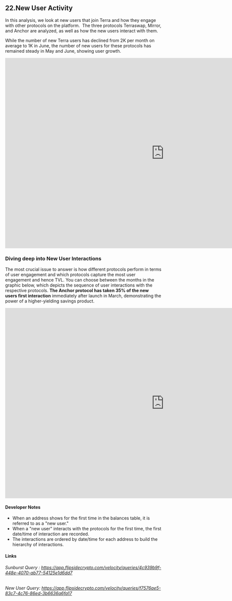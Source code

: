 
## 22.New User Activity

In this analysis, we look at new users that join Terra and how they engage with other protocols on the platform.  The three protocols Terraswap, Mirror, and Anchor are analyzed, as well as how the new users interact with them.  

While the number of new Terra users has declined from 2K per month on average to 1K in June, the number of new users for these protocols has remained steady in May and June, showing user growth.  


<iframe width="1024" height="612" src="https://app.powerbi.com/view?r=eyJrIjoiYWRkNjMzZjktMjVlOC00YWJmLThhMzMtNTM1ZjRjMjcxMGVjIiwidCI6ImIyNzI1YWM4LTMyY2MtNDhjZS1iYTdmLTc4MmFlYjQxNTUwYSJ9" frameborder="0" allowFullScreen="true"></iframe>
  
  

###  Diving deep into New User Interactions

The most crucial issue to answer is how different protocols perform in terms of user engagement and which protocols capture the most user engagement and hence TVL. You can choose between the months in the graphic below, which depicts the sequence of user interactions with the respective protocols. **The Anchor protocol has taken 35% of the new users first interaction** immediately after launch in March, demonstrating the power of a higher-yielding savings product.


<iframe width="1024" height="612" src="https://app.powerbi.com/view?r=eyJrIjoiYzM1ZjJiNzgtZTAwOS00NDc3LWExYWEtMzAzM2NkMWU5ZjBlIiwidCI6ImIyNzI1YWM4LTMyY2MtNDhjZS1iYTdmLTc4MmFlYjQxNTUwYSJ9" frameborder="0" allowFullScreen="true"></iframe>


#### Developer Notes

* When an address shows for the first time in the balances table, it is referred to as a "new user."
* When a "new user" interacts with the protocols for the first time, the first date/time of interaction are recorded.
* The interactions are ordered by date/time for each address to build the hierarchy of interactions.


#### Links
###### Sunburst Query : <https://app.flipsidecrypto.com/velocity/queries/4c939b9f-448e-4070-ab77-54125e1d6dd7>
###### New User Query: <https://app.flipsidecrypto.com/velocity/queries/f7576ae5-83c7-4c76-86ed-3b6636a6fa17>
